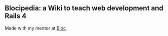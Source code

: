 ## Blocipedia: a Wiki to teach web development and Rails 4

Made with my mentor at [Bloc](htt://bloc.io)